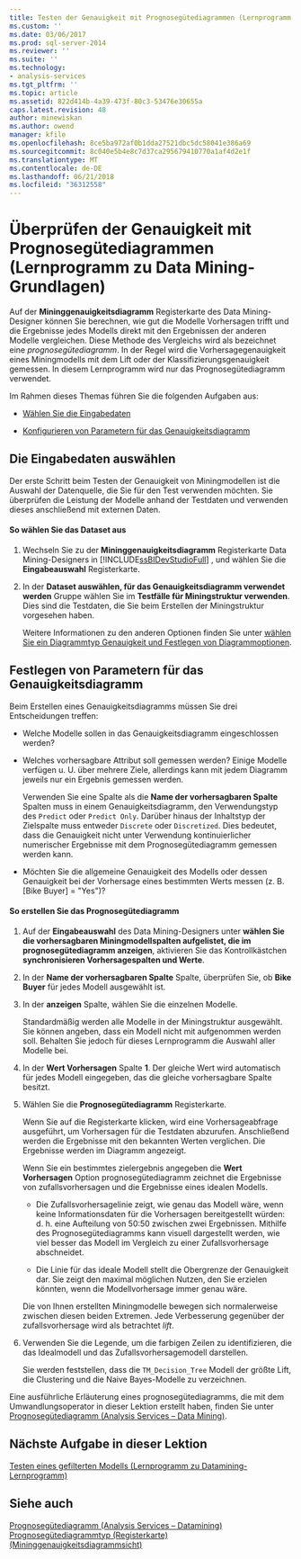 ```yaml
---
title: Testen der Genauigkeit mit Prognosegütediagrammen (Lernprogramm zu Datamining-Lernprogramm) | Microsoft Docs
ms.custom: ''
ms.date: 03/06/2017
ms.prod: sql-server-2014
ms.reviewer: ''
ms.suite: ''
ms.technology:
- analysis-services
ms.tgt_pltfrm: ''
ms.topic: article
ms.assetid: 822d414b-4a39-473f-80c3-53476e30655a
caps.latest.revision: 48
author: minewiskan
ms.author: owend
manager: kfile
ms.openlocfilehash: 8ce5ba972af0b1dda27521dbc5dc58041e386a69
ms.sourcegitcommit: 8c040e5b4e8c7d37ca295679410770a1af4d2e1f
ms.translationtype: MT
ms.contentlocale: de-DE
ms.lasthandoff: 06/21/2018
ms.locfileid: "36312558"
---
```

# <a name="testing-accuracy-with-lift-charts-basic-data-mining-tutorial"></a>Überprüfen der Genauigkeit mit Prognosegütediagrammen (Lernprogramm zu Data Mining-Grundlagen)
  Auf der **Mininggenauigkeitsdiagramm** Registerkarte des Data Mining-Designer können Sie berechnen, wie gut die Modelle Vorhersagen trifft und die Ergebnisse jedes Modells direkt mit den Ergebnissen der anderen Modelle vergleichen. Diese Methode des Vergleichs wird als bezeichnet eine *prognosegütediagramm*. In der Regel wird die Vorhersagegenauigkeit eines Miningmodells mit dem Lift oder der Klassifizierungsgenauigkeit gemessen. In diesem Lernprogramm wird nur das Prognosegütediagramm verwendet.  
  
 Im Rahmen dieses Themas führen Sie die folgenden Aufgaben aus:  
  
-   [Wählen Sie die Eingabedaten](#BKMK_InputData)  
  
-   [Konfigurieren von Parametern für das Genauigkeitsdiagramm](#BKMK_Selecting)  
  
##  <a name="BKMK_InputData"></a> Die Eingabedaten auswählen  
 Der erste Schritt beim Testen der Genauigkeit von Miningmodellen ist die Auswahl der Datenquelle, die Sie für den Test verwenden möchten. Sie überprüfen die Leistung der Modelle anhand der Testdaten und verwenden dieses anschließend mit externen Daten.  
  
#### <a name="to-select-the-data-set"></a>So wählen Sie das Dataset aus  
  
1.  Wechseln Sie zu der **Mininggenauigkeitsdiagramm** Registerkarte Data Mining-Designers in [!INCLUDE[ssBIDevStudioFull](../includes/ssbidevstudiofull-md.md)] , und wählen Sie die **Eingabeauswahl** Registerkarte.  
  
2.  In der **Dataset auswählen, für das Genauigkeitsdiagramm verwendet werden** Gruppe wählen Sie im **Testfälle für Miningstruktur verwenden**. Dies sind die Testdaten, die Sie beim Erstellen der Miningstruktur vorgesehen haben.  
  
     Weitere Informationen zu den anderen Optionen finden Sie unter [wählen Sie ein Diagrammtyp Genauigkeit und Festlegen von Diagrammoptionen](../../2014/analysis-services/data-mining/choose-an-accuracy-chart-type-and-set-chart-options.md).  
  
##  <a name="BKMK_Selecting"></a> Festlegen von Parametern für das Genauigkeitsdiagramm  
 Beim Erstellen eines Genauigkeitsdiagramms müssen Sie drei Entscheidungen treffen:  
  
-   Welche Modelle sollen in das Genauigkeitsdiagramm eingeschlossen werden?  
  
-   Welches vorhersagbare Attribut soll gemessen werden? Einige Modelle verfügen u. U. über mehrere Ziele, allerdings kann mit jedem Diagramm jeweils nur ein Ergebnis gemessen werden.  
  
     Verwenden Sie eine Spalte als die **Name der vorhersagbaren Spalte** Spalten muss in einem Genauigkeitsdiagramm, den Verwendungstyp des `Predict` oder `Predict Only`. Darüber hinaus der Inhaltstyp der Zielspalte muss entweder `Discrete` oder `Discretized`. Dies bedeutet, dass die Genauigkeit nicht unter Verwendung kontinuierlicher numerischer Ergebnisse mit dem Prognosegütediagramm gemessen werden kann.  
  
-   Möchten Sie die allgemeine Genauigkeit des Modells oder dessen Genauigkeit bei der Vorhersage eines bestimmten Werts messen (z. B. [Bike Buyer] = "Yes")?  
  
#### <a name="to-generate-the-lift-chart"></a>So erstellen Sie das Prognosegütediagramm  
  
1.  Auf der **Eingabeauswahl** des Data Mining-Designers unter **wählen Sie die vorhersagbaren Miningmodellspalten aufgelistet, die im prognosegütediagramm anzeigen**, aktivieren Sie das Kontrollkästchen **synchronisieren Vorhersagespalten und Werte**.  
  
2.  In der **Name der vorhersagbaren Spalte** Spalte, überprüfen Sie, ob **Bike Buyer** für jedes Modell ausgewählt ist.  
  
3.  In der **anzeigen** Spalte, wählen Sie die einzelnen Modelle.  
  
     Standardmäßig werden alle Modelle in der Miningstruktur ausgewählt. Sie können angeben, dass ein Modell nicht mit aufgenommen werden soll. Behalten Sie jedoch für dieses Lernprogramm die Auswahl aller Modelle bei.  
  
4.  In der **Wert Vorhersagen** Spalte **1**. Der gleiche Wert wird automatisch für jedes Modell eingegeben, das die gleiche vorhersagbare Spalte besitzt.  
  
5.  Wählen Sie die **Prognosegütediagramm** Registerkarte.  
  
     Wenn Sie auf die Registerkarte klicken, wird eine Vorhersageabfrage ausgeführt, um Vorhersagen für die Testdaten abzurufen. Anschließend werden die Ergebnisse mit den bekannten Werten verglichen. Die Ergebnisse werden im Diagramm angezeigt.  
  
     Wenn Sie ein bestimmtes zielergebnis angegeben die **Wert Vorhersagen** Option prognosegütediagramm zeichnet die Ergebnisse von zufallsvorhersagen und die Ergebnisse eines idealen Modells.  
  
    -   Die Zufallsvorhersagelinie zeigt, wie genau das Modell wäre, wenn keine Informationsdaten für die Vorhersagen bereitgestellt würden: d. h. eine Aufteilung von 50:50 zwischen zwei Ergebnissen. Mithilfe des Prognosegütediagramms kann visuell dargestellt werden, wie viel besser das Modell im Vergleich zu einer Zufallsvorhersage abschneidet.  
  
    -   Die Linie für das ideale Modell stellt die Obergrenze der Genauigkeit dar. Sie zeigt den maximal möglichen Nutzen, den Sie erzielen könnten, wenn die Modellvorhersage immer genau wäre.  
  
     Die von Ihnen erstellten Miningmodelle bewegen sich normalerweise zwischen diesen beiden Extremen. Jede Verbesserung gegenüber der zufallsvorhersage wird als betrachtet *lift*.  
  
6.  Verwenden Sie die Legende, um die farbigen Zeilen zu identifizieren, die das Idealmodell und das Zufallsvorhersagemodell darstellen.  
  
     Sie werden feststellen, dass die `TM_Decision_Tree` Modell der größte Lift, die Clustering und die Naive Bayes-Modelle zu verzeichnen.  
  
 Eine ausführliche Erläuterung eines prognosegütediagramms, die mit dem Umwandlungsoperator in dieser Lektion erstellt haben, finden Sie unter [Prognosegütediagramm &#40;Analysis Services – Data Mining&#41;](../../2014/analysis-services/data-mining/lift-chart-analysis-services-data-mining.md).  
  
## <a name="next-task-in-lesson"></a>Nächste Aufgabe in dieser Lektion  
 [Testen eines gefilterten Modells &#40;Lernprogramm zu Datamining-Lernprogramm&#41;](../../2014/tutorials/testing-a-filtered-model-basic-data-mining-tutorial.md)  
  
## <a name="see-also"></a>Siehe auch  
 [Prognosegütediagramm &#40;Analysis Services – Datamining&#41;](../../2014/analysis-services/data-mining/lift-chart-analysis-services-data-mining.md)   
 [Prognosegütediagrammtyp (Registerkarte) &#40;Mininggenauigkeitsdiagrammsicht&#41;](../../2014/analysis-services/lift-chart-tab-mining-accuracy-chart-view.md)  
  
  